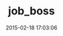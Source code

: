 ---
layout: post
title:  "job_boss"
repo:   "cheerfulstoic/job_boss"
date:   2015-02-18 17:03:06
gemurl: http://github.com/cheerfulstoic/job_boss
---
